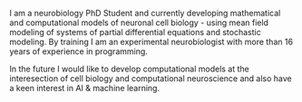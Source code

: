 I am a neurobiology PhD Student and currently developing mathematical and computational models of neuronal cell biology - using mean field modeling of systems of partial differential equations and stochastic modeling. By training I am an experimental neurobiologist with more than 16 years of experience in programming.

In the future I would like to develop computational models at the interesection of cell biology and computational neuroscience and also have a keen interest in AI & machine learning.


<!--
**maxschelski/maxschelski** is a ✨ _special_ ✨ repository because its `README.md` (this file) appears on your GitHub profile.

Here are some ideas to get you started:

- 🔭 I’m currently working on ...
- 🌱 I’m currently learning ...
- 👯 I’m looking to collaborate on ...
- 🤔 I’m looking for help with ...
- 💬 Ask me about ...
- 📫 How to reach me: ...
- 😄 Pronouns: ...
- ⚡ Fun fact: ...
-->
